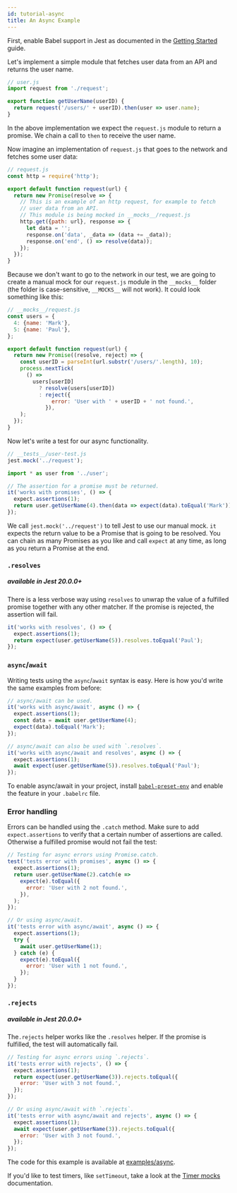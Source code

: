 ```yaml
---
id: tutorial-async
title: An Async Example
---
```


First, enable Babel support in Jest as documented in the [Getting
Started](GettingStarted.md#using-babel) guide.

Let's implement a simple module that fetches user data from an API and returns
the user name.

```js
// user.js
import request from './request';

export function getUserName(userID) {
  return request('/users/' + userID).then(user => user.name);
}
```

In the above implementation we expect the `request.js` module to return a
promise. We chain a call to `then` to receive the user name.

Now imagine an implementation of `request.js` that goes to the network and
fetches some user data:

```js
// request.js
const http = require('http');

export default function request(url) {
  return new Promise(resolve => {
    // This is an example of an http request, for example to fetch
    // user data from an API.
    // This module is being mocked in __mocks__/request.js
    http.get({path: url}, response => {
      let data = '';
      response.on('data', _data => (data += _data));
      response.on('end', () => resolve(data));
    });
  });
}
```

Because we don't want to go to the network in our test, we are going to create a
manual mock for our `request.js` module in the `__mocks__` folder (the folder is
case-sensitive, `__MOCKS__` will not work). It could look something like this:

```js
// __mocks__/request.js
const users = {
  4: {name: 'Mark'},
  5: {name: 'Paul'},
};

export default function request(url) {
  return new Promise((resolve, reject) => {
    const userID = parseInt(url.substr('/users/'.length), 10);
    process.nextTick(
      () =>
        users[userID]
          ? resolve(users[userID])
          : reject({
              error: 'User with ' + userID + ' not found.',
            }),
    );
  });
}
```

Now let's write a test for our async functionality.

```js
// __tests__/user-test.js
jest.mock('../request');

import * as user from '../user';

// The assertion for a promise must be returned.
it('works with promises', () => {
  expect.assertions(1);
  return user.getUserName(4).then(data => expect(data).toEqual('Mark'));
});
```

We call `jest.mock('../request')` to tell Jest to use our manual mock. `it`
expects the return value to be a Promise that is going to be resolved. You can
chain as many Promises as you like and call `expect` at any time, as long as you
return a Promise at the end.

### `.resolves`

##### available in Jest **20.0.0+**

There is a less verbose way using `resolves` to unwrap the value of a fulfilled
promise together with any other matcher. If the promise is rejected, the
assertion will fail.

```js
it('works with resolves', () => {
  expect.assertions(1);
  return expect(user.getUserName(5)).resolves.toEqual('Paul');
});
```

### `async`/`await`

Writing tests using the `async`/`await` syntax is easy. Here is how you'd write
the same examples from before:

```js
// async/await can be used.
it('works with async/await', async () => {
  expect.assertions(1);
  const data = await user.getUserName(4);
  expect(data).toEqual('Mark');
});

// async/await can also be used with `.resolves`.
it('works with async/await and resolves', async () => {
  expect.assertions(1);
  await expect(user.getUserName(5)).resolves.toEqual('Paul');
});
```

To enable async/await in your project, install
[`babel-preset-env`](http://babeljs.io/docs/plugins/preset-env/) and enable the
feature in your `.babelrc` file.

### Error handling

Errors can be handled using the `.catch` method. Make sure to add
`expect.assertions` to verify that a certain number of assertions are called.
Otherwise a fulfilled promise would not fail the test:

```js
// Testing for async errors using Promise.catch.
test('tests error with promises', async () => {
  expect.assertions(1);
  return user.getUserName(2).catch(e =>
    expect(e).toEqual({
      error: 'User with 2 not found.',
    }),
  );
});

// Or using async/await.
it('tests error with async/await', async () => {
  expect.assertions(1);
  try {
    await user.getUserName(1);
  } catch (e) {
    expect(e).toEqual({
      error: 'User with 1 not found.',
    });
  }
});
```

### `.rejects`

##### available in Jest **20.0.0+**

The`.rejects` helper works like the `.resolves` helper. If the promise is
fulfilled, the test will automatically fail.

```js
// Testing for async errors using `.rejects`.
it('tests error with rejects', () => {
  expect.assertions(1);
  return expect(user.getUserName(3)).rejects.toEqual({
    error: 'User with 3 not found.',
  });
});

// Or using async/await with `.rejects`.
it('tests error with async/await and rejects', async () => {
  expect.assertions(1);
  await expect(user.getUserName(3)).rejects.toEqual({
    error: 'User with 3 not found.',
  });
});
```

The code for this example is available at
[examples/async](https://github.com/facebook/jest/tree/master/examples/async).

If you'd like to test timers, like `setTimeout`, take a look at the [Timer
mocks](TimerMocks.md) documentation.
